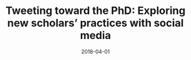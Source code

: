 ---
types: ["publication"]
date: 2018-04-01
layout: publication
publication_types: "conference presentation"
title: "Tweeting toward the PhD: Exploring new scholars’ practices with social media"
co-authors: ["Chris Greenhow","Diana Brandon","Matt Koehler","Bret Staudt Willet","Jiahang Li"]
outlets: ["American Educational Research Association"]
projects: [""]
topics: ["social media","Twitter","academic Twitter"]
methods: ["digital methods","Twitter API"]
link: ""
link_type: ""
summary: ""
citation: "Greenhow, C. M., Brandon, D. L., <strong>Greenhalgh</strong>, S. P., Koehler, M. J., Staudt Willet, K. B., & Li, J. (2018, April). <em>Tweeting toward the PhD: Exploring new scholars’ practices with social media</em>. Paper presented at the American Educational Research Association (AERA) Annual Meeting 2018."
---